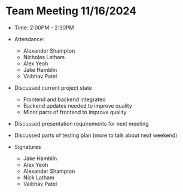 # Team Meeting 11/16/2024

- Time: 2:00PM - 2:30PM

- Attendance:

  - Alexander Shampton
  - Nicholas Latham
  - Alex Yeoh
  - Jake Hamblin
  - Vaibhav Patel

- Discussed current project state
  - Frontend and backend integrated
  - Backend updates needed to improve quality
  - Minor parts of frontend to improve quality
- Discussed presentation requirements for next meeting
- Discussed parts of testing plan (more to talk about next weekend)
    
- Signatures
  - Jake Hamblin
  - Alex Yeoh
  - Alexander Shampton
  - Nick Latham
  - Vaibhav Patel
